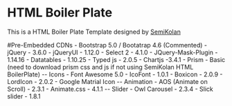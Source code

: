 # HTML Boiler Plate
This is a HTML Boiler Plate Template designed by [SemiKolan](https://semikolan.co) 

#Pre-Embedded CDNs
    - Bootstrap 5.0 / Bootatrap 4.6 (Commented)
    - jQuery - 3.6.0
    - jQueryUI - 1.12.0
    - Select 2 - 4.1.0
    - JQuery-Mask-Plugin - 1.14.16
    - Datatables - 1.10.25
    - Typed js - 2.0.5
    - Chartjs -3.4.1
    - Prism - Basic (need to download prism css and js if not using SemiKolan HTML BoilerPlate)
    -- Icons
        - Font Awesome 5.0
        - IcoFont - 1.0.1
        - Boxicon - 2.0.9
        - LordIcon - 2.0.2
        - Google Matrial Icon 
    -- Animation
        - AOS (Animate on Scroll) - 2.3.1
        - Animate.css - 4.1.1
    -- Slider
        - Owl Carousel - 2.3.4
        - Slick slider - 1.8.1
        